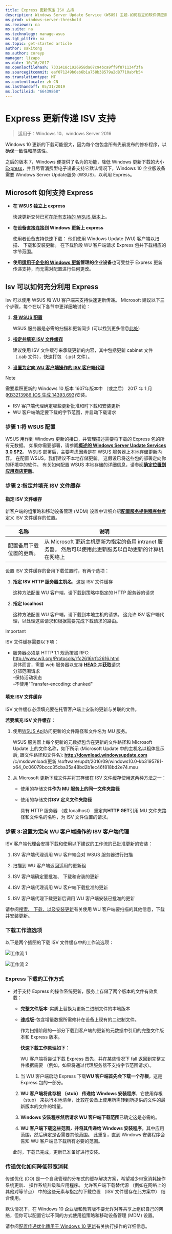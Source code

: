 ```yaml
---
title: Express 更新传递 ISV 支持
description: Windows Server Update Service (WSUS) 主题-如何独立的软件供应商 (ISV) 可以配置使用 WSUS Express 更新交付
ms.prod: windows-server-threshold
ms.reviewer: na
ms.suite: na
ms.technology: manage-wsus
ms.tgt_pltfrm: na
ms.topic: get-started article
author: sakitong
ms.author: coreyp
manager: lizapo
ms.date: 10/16/2017
ms.openlocfilehash: 7331418c1926958da07c94bca9ff9f871134f3fa
ms.sourcegitcommit: eaf071249b6eb6b1a758b38579a2d87710abfb54
ms.translationtype: MT
ms.contentlocale: zh-CN
ms.lasthandoff: 05/31/2019
ms.locfileid: "66439868"
---
```

# <a name="express-update-delivery-isv-support"></a>Express 更新传递 ISV 支持

>适用于：Windows 10、windows Server 2016

Windows 10 更新的下载可能很大，因为每个包包含所有先前发布的修补程序，以确保一致性和简洁性。  

之后的版本 7，Windows 便提供了名为的功能，降低 Windows 更新下载的大小[Express](https://technet.microsoft.com/library/cc708456(v=ws.10).aspx#Anchor_2)，并且尽管消费型电子设备支持它默认情况下，Windows 10 企业版设备需要 Windows Server Update服务 (WSUS)，以利用 Express。

## <a name="how-microsoft-supports-express"></a>Microsoft 如何支持 Express

- **在 WSUS 独立上 express**

    快速更新交付已[可在所有支持的 WSUS 版本上](https://technet.microsoft.com/library/cc708456(v=ws.10).aspx)。

- **在设备直接连接到 Windows 更新上 express** 

    使用者设备支持快速下载： 他们使用 Windows Update (WU) 客户端以扫描、 下载和安装更新。 在下载阶段 WU 客户端请求 Express 包并下载相应的字节范围。

-  **使用[适用于企业的 Windows 更新](https://technet.microsoft.com/itpro/windows/manage/waas-manage-updates-wufb)管理的企业设备**也可受益于 Express 更新传递支持，而无需对配置进行任何更改。

## <a name="how-isvs-can-take-advantage-of-express"></a>Isv 可以如何充分利用 Express

Isv 可以使用 WSUS 和 WU 客户端来支持快速更新传递。 Microsoft 建议以下三个步骤，每个在以下各节中更详细地讨论：

1.  [**将 WSUS 配置**](#BKMK_1)

    WSUS 服务器是必需的扫描和更新同步 (可以找到更多信息[此处](https://technet.microsoft.com/library/dn800972(v=ws.11).aspx))

2.  [**指定并填充 ISV 文件缓存**](#BKMK_2)

    建议使用 ISV 文件缓存来承载更新的内容，其中包括更新 cabinet 文件 （.cab 文件），快速打包 （.psf 文件）。

3.  [**设置为定向 WU 客户端操作的 ISV 客户端代理**](#BKMK_3)

>[!NOTE]
>需要累积更新的 Windows 10 版本 1607年版本中 （或之后） 2017 年 1 月 ([KB3213986 (OS 生成 14393.693)](https://support.microsoft.com/en-us/help/4009938/january-10-2017-kb3213986-os-build-14393-693)安装。
    
   - ISV 客户端代理确定哪些更新批准和时下载和安装更新
   - WU 客户端确定要下载的字节范围，并启动下载请求

### <a name="BKMK_1"></a>步骤 1:将 WSUS 配置

WSUS 用作到 Windows 更新的接口，并管理描述需要将下载的 Express 包的所有元数据。 如果你需要部署，请参阅[**概述的 Windows Server Update Services 3.0 SP2**](https://technet.microsoft.com/library/dd939931(v=ws.10).aspx)。 WSUS 部署后，主要考虑因素是在 WSUS 服务器上本地存储更新内容。 在配置 WSUS，我们建议不本地存储更新。 这假设已将这些包的部署定向你的环境中的软件。 有关如何配置 WSUS 本地存储的详细信息，请参阅[**确定位置到应用商店更新**](https://technet.microsoft.com/library/cc720494(v=ws.10).aspx)。

### <a name="BKMK_2"></a>步骤 2:指定并填充 ISV 文件缓存 

#### <a name="specify-the-isv-file-cache"></a>指定 ISV 文件缓存

新客户端的组策略和移动设备管理 (MDM) 设置中详细介绍[**配置服务提供程序参考**](https://msdn.microsoft.com/en-us/windows/hardware/commercialize/customize/mdm/configuration-service-provider-reference)定义 ISV 文件缓存的位置。

| **名称**                                              | **说明**                                                                                                                                                      |
|-------------------------------------------------------|----------------------------------------------------------------------------------------------------------------------------------------------------------------------|
| 配置备用下载位置的更新。 | 从 Microsoft 更新主机更新为指定的备用 intranet 服务器。 然后可以使用此更新服务以自动更新的计算机在网络上 |

设置 ISV 文件缓存的备用下载位置时，有两个选项：

1. **指定 ISV HTTP 服务器主机名**，这是 ISV 文件缓存
    
    这种方法配置 WU 客户端，请下载到策略中指定的 HTTP 服务器的请求

2. **指定 localhost**
 
    这种方法配置 WU 客户端，请下载到本地主机的请求。 这允许 ISV 客户端代理，以处理这些请求和根据需要完成下载请求的路由。

> [!IMPORTANT]
> ISV 文件缓存需要以下项：                                                          
> - 服务器必须是 HTTP 1.1 规范按照 RFC: <http://www.w3.org/Protocols/rfc2616/rfc2616.html>                                                                                                                                                                
> 具体而言，需要 web 服务器以支持                                                                                                                                                                                                                                      [ **HEAD** ](http://www.w3.org/Protocols/rfc2616/rfc2616-sec9.html)并[**获取**](http://www.w3.org/Protocols/rfc2616/rfc2616-sec9.htm)请求<br>                                                                                                                                                                                                                                                                                                  分部范围请求<br>                                                                                                                                                                                                                                                                                                                                                                                                                                                                                                                                                   -保持活动状态<br>                                                                                                                                                                                                                                                                                                                                                                                                                            -不使用"Transfer-encoding: chunked"                                                                                                 

#### <a name="populate-the-isv-file-cache"></a>填充 ISV 文件缓存

ISV 文件缓存必须填充要在托管客户端上安装的更新与关联的文件。 

**若要填充 ISV 文件缓存：**

1. 使用[WSUS Api](https://msdn.microsoft.com/en-us/library/windows/desktop/microsoft.updateservices.administration.updatefile(v=vs.85).aspx)访问更新的文件路径和文件名为 MU 服务。

    WSUS 服务器上每个更新的元数据包含在更新的文件路径和 Microsoft Update 上的文件名称，如下所示 (Microsoft Update 中的主机名以粗体显示后, 跟文件路径和文件名): **<http://download.windowsupdate.com>** /c/msdownload/更新 /software/updt/2016/09/windows10.0-kb3195781-x64_0c06079bccc35cba35a48bd2b1ec46f818bd2e74.msu

2. 从 Microsoft 更新下载文件并将其存储在 ISV 文件缓存使用这两种方法之一： 

   - 使用的存储文件**作为 MU 服务上的同一文件夹路径**

   - 使用的存储文件**ISV 定义文件夹路径**

     具有 HTTP 服务器 （或 localhost） 重定向**HTTP GET**引用 MU 文件夹路径和文件名的名称，为 ISV 文件位置的请求。

### <a name="BKMK_3"></a>步骤 3:设置为定向 WU 客户端操作的 ISV 客户端代理

ISV 客户端代理会安排下载和使用以下建议的工作流的已批准更新的安装：

1.  ISV 客户端代理调用 WU 客户端会对 WSUS 服务器进行扫描

2.  扫描到 WU 客户端返回适用的更新组

3.  ISV 客户端确定要批准、 下载和安装的更新

4.  ISV 客户端代理调用 WU 客户端下载批准的更新

5.  ISV 客户端代理下载更新后调用 WU 客户端安装已批准的更新

请参阅[搜索、 下载，以及安装更新](https://msdn.microsoft.com/en-us/library/windows/desktop/aa387102(v=vs.85).aspx)有关使用 WU 客户端要扫描的其他信息，下载并安装更新。

### <a name="download-workflow-options"></a>下载工作流选项

以下是两个插图的下载 ISV 文件缓存中的工作流选项：

![工作流 1](../../media/express-update-delivery-isv-support/image1.png)

![工作流 2](../../media/express-update-delivery-isv-support/image2.png)
### <a name="how-express-download-works"></a>Express 下载的工作方式

- 对于支持 Express 的操作系统更新，服务上存储了两个版本的文件有效负载：

  - **完整文件版本**-实质上替换为更新二进制文件的本地版本

  - **速成版**-包含增量数据所需修补在设备上现有的二进制文件。 

    作为扫描阶段的一部分下载到客户端的更新的元数据中引用的完整文件版本和 Express 版本。 

    **快速下载工作原理如下：**

    WU 客户端将尝试下载 Express 首先，并在某些情况下 fall 返回到完整文件根据需要 （例如，如果将通过代理服务器不支持字节范围请求）。

  1. 当 WU 客户端启动 Express 下载**WU 客户端首先会下载一个存根**，这是 Express 包的一部分。

  2. **WU 客户端将此存根 （stub） 传递给 Windows 安装程序**，它使用存根 （stub） 来执行本地清单，比较在设备上使用所需转到所提供的文件的最新版本的文件的增量。

  3. **Windows 安装程序然后请求 WU 客户端下载范围**已确定这是必需的。

  4. **WU 客户端下载这些范围，并将其传递给 Windows 安装程序**，其中应用范围，然后确定是否需要其他范围。 此重复，直到 Windows 安装程序会告知 WU 客户端已下载所有必要的范围。

  此时，下载已完成，更新已准备好进行安装。

### <a name="how-delivery-optimization-reduces-bandwidth-consumption"></a>传递优化如何降低带宽消耗

传递优化 (DO) 是一个自我管理的分布式的缓存解决方案，希望减少带宽消耗操作系统更新、 操作系统升级和应用程序。 允许客户端下载替代源 （例如在网络上的其他对等节点） 中的这些元素与指定的下载位置 （ISV 文件缓存在此方案中） 结合使用。

默认情况下，在 Windows 10 企业版和教育版不要允许对等共享上组织自己的网络，但你可以配置它以不同的方式使用组策略和移动设备管理 (MDM) 设置。

请参阅[配置传递优化适用于 Windows 10 更新](https://technet.microsoft.com/itpro/windows/manage/waas-delivery-optimization)有关执行操作的详细信息。
